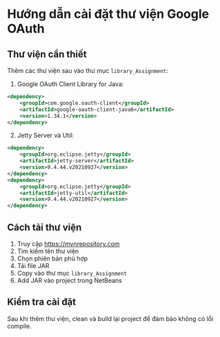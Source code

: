 # Hướng dẫn cài đặt thư viện Google OAuth

## Thư viện cần thiết

Thêm các thư viện sau vào thư mục `library_Assignment`:

1. Google OAuth Client Library for Java:
```xml
<dependency>
    <groupId>com.google.oauth-client</groupId>
    <artifactId>google-oauth-client-java6</artifactId>
    <version>1.34.1</version>
</dependency>
```

2. Jetty Server và Util:
```xml
<dependency>
    <groupId>org.eclipse.jetty</groupId>
    <artifactId>jetty-server</artifactId>
    <version>9.4.44.v20210927</version>
</dependency>
<dependency>
    <groupId>org.eclipse.jetty</groupId>
    <artifactId>jetty-util</artifactId>
    <version>9.4.44.v20210927</version>
</dependency>
```

## Cách tải thư viện

1. Truy cập https://mvnrepository.com
2. Tìm kiếm tên thư viện
3. Chọn phiên bản phù hợp
4. Tải file JAR
5. Copy vào thư mục `library_Assignment`
6. Add JAR vào project trong NetBeans

## Kiểm tra cài đặt

Sau khi thêm thư viện, clean và build lại project để đảm bảo không có lỗi compile. 